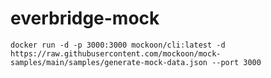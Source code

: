 # everbridge-mock

    docker run -d -p 3000:3000 mockoon/cli:latest -d https://raw.githubusercontent.com/mockoon/mock-samples/main/samples/generate-mock-data.json --port 3000
